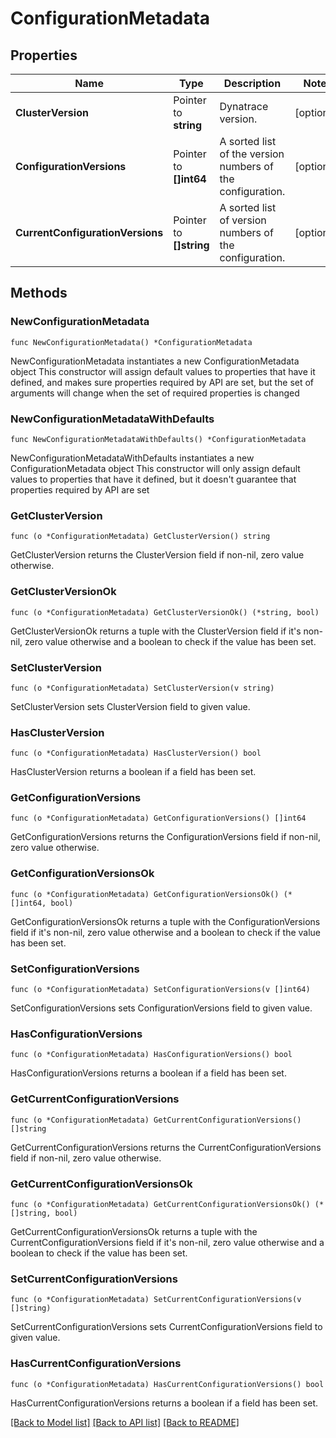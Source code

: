 # ConfigurationMetadata

## Properties

Name | Type | Description | Notes
------------ | ------------- | ------------- | -------------
**ClusterVersion** | Pointer to **string** | Dynatrace version. | [optional] 
**ConfigurationVersions** | Pointer to **[]int64** | A sorted list of the version numbers of the configuration. | [optional] 
**CurrentConfigurationVersions** | Pointer to **[]string** | A sorted list of version numbers of the configuration. | [optional] 

## Methods

### NewConfigurationMetadata

`func NewConfigurationMetadata() *ConfigurationMetadata`

NewConfigurationMetadata instantiates a new ConfigurationMetadata object
This constructor will assign default values to properties that have it defined,
and makes sure properties required by API are set, but the set of arguments
will change when the set of required properties is changed

### NewConfigurationMetadataWithDefaults

`func NewConfigurationMetadataWithDefaults() *ConfigurationMetadata`

NewConfigurationMetadataWithDefaults instantiates a new ConfigurationMetadata object
This constructor will only assign default values to properties that have it defined,
but it doesn't guarantee that properties required by API are set

### GetClusterVersion

`func (o *ConfigurationMetadata) GetClusterVersion() string`

GetClusterVersion returns the ClusterVersion field if non-nil, zero value otherwise.

### GetClusterVersionOk

`func (o *ConfigurationMetadata) GetClusterVersionOk() (*string, bool)`

GetClusterVersionOk returns a tuple with the ClusterVersion field if it's non-nil, zero value otherwise
and a boolean to check if the value has been set.

### SetClusterVersion

`func (o *ConfigurationMetadata) SetClusterVersion(v string)`

SetClusterVersion sets ClusterVersion field to given value.

### HasClusterVersion

`func (o *ConfigurationMetadata) HasClusterVersion() bool`

HasClusterVersion returns a boolean if a field has been set.

### GetConfigurationVersions

`func (o *ConfigurationMetadata) GetConfigurationVersions() []int64`

GetConfigurationVersions returns the ConfigurationVersions field if non-nil, zero value otherwise.

### GetConfigurationVersionsOk

`func (o *ConfigurationMetadata) GetConfigurationVersionsOk() (*[]int64, bool)`

GetConfigurationVersionsOk returns a tuple with the ConfigurationVersions field if it's non-nil, zero value otherwise
and a boolean to check if the value has been set.

### SetConfigurationVersions

`func (o *ConfigurationMetadata) SetConfigurationVersions(v []int64)`

SetConfigurationVersions sets ConfigurationVersions field to given value.

### HasConfigurationVersions

`func (o *ConfigurationMetadata) HasConfigurationVersions() bool`

HasConfigurationVersions returns a boolean if a field has been set.

### GetCurrentConfigurationVersions

`func (o *ConfigurationMetadata) GetCurrentConfigurationVersions() []string`

GetCurrentConfigurationVersions returns the CurrentConfigurationVersions field if non-nil, zero value otherwise.

### GetCurrentConfigurationVersionsOk

`func (o *ConfigurationMetadata) GetCurrentConfigurationVersionsOk() (*[]string, bool)`

GetCurrentConfigurationVersionsOk returns a tuple with the CurrentConfigurationVersions field if it's non-nil, zero value otherwise
and a boolean to check if the value has been set.

### SetCurrentConfigurationVersions

`func (o *ConfigurationMetadata) SetCurrentConfigurationVersions(v []string)`

SetCurrentConfigurationVersions sets CurrentConfigurationVersions field to given value.

### HasCurrentConfigurationVersions

`func (o *ConfigurationMetadata) HasCurrentConfigurationVersions() bool`

HasCurrentConfigurationVersions returns a boolean if a field has been set.


[[Back to Model list]](../README.md#documentation-for-models) [[Back to API list]](../README.md#documentation-for-api-endpoints) [[Back to README]](../README.md)


